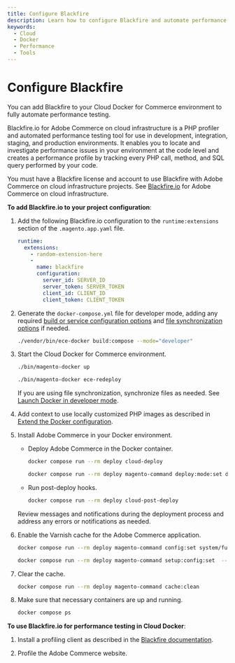 ```yaml
---
title: Configure Blackfire
description: Learn how to configure Blackfire and automate performance testing.
keywords:
  - Cloud
  - Docker
  - Performance
  - Tools
---
```


# Configure Blackfire

You can add Blackfire to your Cloud Docker for Commerce environment to fully automate performance testing.

Blackfire.io for Adobe Commerce on cloud infrastructure is a PHP profiler and automated performance testing tool for use in development, integration, staging, and production environments. It enables you to locate and investigate performance issues in your environment at the code level and creates a performance profile by tracking every PHP call, method, and SQL query performed by your code.

<InlineAlert variant="warning" slots="text"/>

You must have a Blackfire license and account to use Blackfire with Adobe Commerce on cloud infrastructure projects. See [Blackfire.io][] for Adobe Commerce on cloud infrastructure.

**To add Blackfire.io to your project configuration**:

1. Add the following Blackfire.io configuration to the `runtime:extensions` section of the `.magento.app.yaml` file.

   ```yaml
   runtime:
     extensions:
       - random-extension-here
       -
         name: blackfire
         configuration:
           server_id: SERVER_ID
           server_token: SERVER_TOKEN
           client_id: CLIENT_ID
           client_token: CLIENT_TOKEN
   ```

1. Generate the `docker-compose.yml` file for developer mode, adding any required [build or service configuration options](../quick-reference.md) and [file synchronization options](../setup/synchronize-data.md#file-synchronization-options) if needed.

   ```bash
   ./vendor/bin/ece-docker build:compose --mode="developer"
   ```

1. Start the Cloud Docker for Commerce environment.

   ```bash
   ./bin/magento-docker up
   ```

   ```bash
   ./bin/magento-docker ece-redeploy
   ```

   <!-- <InlineAlert variant="info" slots="text"/> -->

   If you are using file synchronization, synchronize files as needed. See [Launch Docker in developer mode](../deploy/developer-mode.md).

1. Add context to use locally customized PHP images as described in [Extend the Docker configuration](../configure/extend-docker-configuration.md).

1. Install Adobe Commerce in your Docker environment.

   -  Deploy Adobe Commerce in the Docker container.

      ```bash
      docker compose run --rm deploy cloud-deploy
      ```

      ```bash
      docker compose run --rm deploy magento-command deploy:mode:set developer
      ```

   -  Run post-deploy hooks.

      ```bash
      docker compose run --rm deploy cloud-post-deploy
      ```

   <!-- <InlineAlert variant="help" slots="text"/> -->

   Review messages and notifications during the deployment process and address any errors or notifications as needed.

1. Enable the Varnish cache for the Adobe Commerce application.

   ```bash
   docker compose run --rm deploy magento-command config:set system/full_page_cache/caching_application 2 --lock-env
   ```

   ```bash
   docker compose run --rm deploy magento-command setup:config:set  --http-cache-hosts=varnish
   ```

1. Clear the cache.

   ```bash
   docker compose run --rm deploy magento-command cache:clean
   ```

1. Make sure that necessary containers are up and running.

   ```bash
   docker compose ps
   ```

**To use Blackfire.io for performance testing in Cloud Docker**:

1. Install a profiling client as described in the [Blackfire documentation][].

1. Profile the Adobe Commerce website.

<!--Link definitions-->

[Blackfire.io]: https://blackfire.io/magento
[Blackfire documentation]: https://support.blackfire.io/en/collections/145130-blackfire-on-magento-cloud.html
